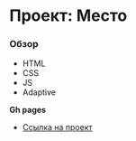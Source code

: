 # Проект: Место

### Обзор

* HTML
* CSS
* JS
* Adaptive

**Gh pages**
* [Ссылка на проект](https://raketa98.github.io/mesto/)
